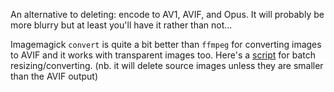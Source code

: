 An alternative to deleting: encode to AV1, AVIF, and Opus. It will probably be more blurry but at least you'll have it rather than not... 

Imagemagick `convert` is quite a bit better than `ffmpeg` for converting images to AVIF and it works with transparent images too. Here's a [script](https://github.com/chapmanjacobd/library/blob/main/xklb/mediafiles/process_image.py) for batch resizing/converting. (nb. it will delete source images unless they are smaller than the AVIF output)
